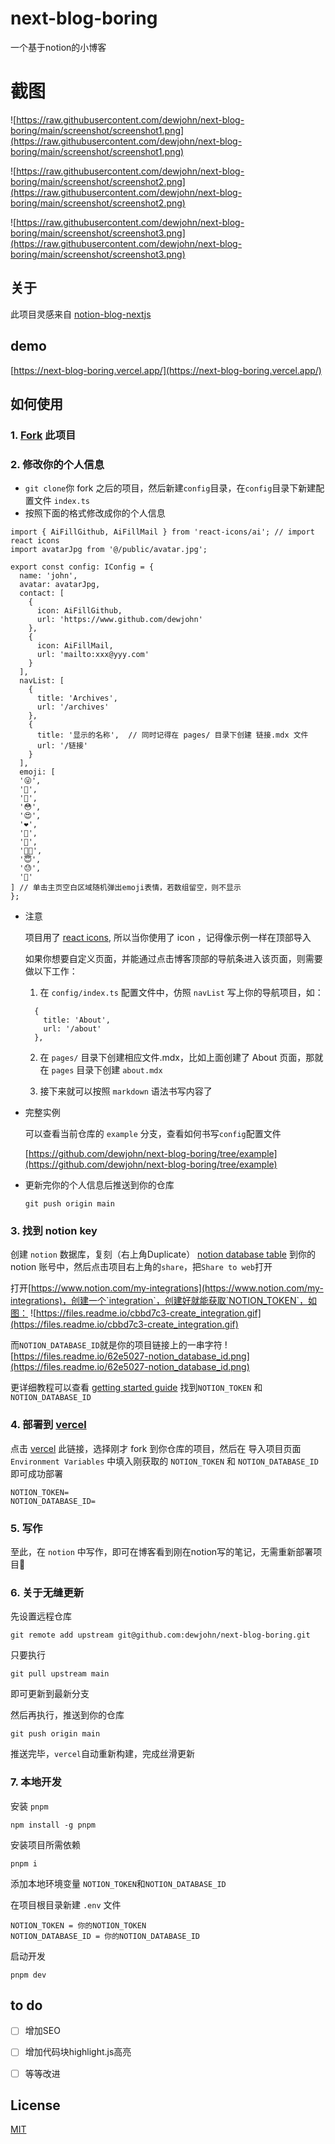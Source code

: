 
# next-blog-boring

一个基于notion的小博客

# 截图
![https://raw.githubusercontent.com/dewjohn/next-blog-boring/main/screenshot/screenshot1.png](https://raw.githubusercontent.com/dewjohn/next-blog-boring/main/screenshot/screenshot1.png)

![https://raw.githubusercontent.com/dewjohn/next-blog-boring/main/screenshot/screenshot2.png](https://raw.githubusercontent.com/dewjohn/next-blog-boring/main/screenshot/screenshot2.png)

![https://raw.githubusercontent.com/dewjohn/next-blog-boring/main/screenshot/screenshot3.png](https://raw.githubusercontent.com/dewjohn/next-blog-boring/main/screenshot/screenshot3.png)

## 关于

此项目灵感来自 [notion-blog-nextjs](https://github.com/samuelkraft/notion-blog-nextjs)

## demo

[https://next-blog-boring.vercel.app/](https://next-blog-boring.vercel.app/)

## 如何使用

### 1. [Fork](https://github.com/dewjohn/next-blog-boring/fork) 此项目

### 2. 修改你的个人信息
- `git clone`你 fork 之后的项目，然后新建`config`目录，在`config`目录下新建配置文件 `index.ts`
- 按照下面的格式修改成你的个人信息

```
import { AiFillGithub, AiFillMail } from 'react-icons/ai'; // import react icons
import avatarJpg from '@/public/avatar.jpg';

export const config: IConfig = {
  name: 'john',
  avatar: avatarJpg,
  contact: [
    {
      icon: AiFillGithub,
      url: 'https://www.github.com/dewjohn'
    },
    {
      icon: AiFillMail,
      url: 'mailto:xxx@yyy.com'
    }
  ],
  navList: [
    {
      title: 'Archives',
      url: '/archives'
    },
    {
      title: '显示的名称',  // 同时记得在 pages/ 目录下创建 链接.mdx 文件
      url: '/链接'
    }
  ],
  emoji: [
  '😜',
  '🤤',
  '🤪',
  '😳',
  '😍',
  '❤️',
  '🤭',
  '🥰',
  '😵‍💫',
  '😇',
  '😓',
  '🤣'
] // 单击主页空白区域随机弹出emoji表情，若数组留空，则不显示
};

```
- 注意

  项目用了 [react icons](https://react-icons.github.io/), 所以当你使用了 icon ，记得像示例一样在顶部导入

  如果你想要自定义页面，并能通过点击博客顶部的导航条进入该页面，则需要做以下工作：
  
    1. 在 `config/index.ts` 配置文件中，仿照 `navList` 写上你的导航项目，如：

    ```
      {
        title: 'About',
        url: '/about'
      },
    ``` 
      
    2. 在 `pages/` 目录下创建相应文件.mdx，比如上面创建了 About 页面，那就在 `pages` 目录下创建 `about.mdx`

    3. 接下来就可以按照 `markdown` 语法书写内容了

- 完整实例

  可以查看当前仓库的 `example` 分支，查看如何书写`config`配置文件

  [https://github.com/dewjohn/next-blog-boring/tree/example](https://github.com/dewjohn/next-blog-boring/tree/example)


- 更新完你的个人信息后推送到你的仓库

  ```
  git push origin main
  ```
### 3. 找到 notion key

创建 `notion` 数据库，复刻（右上角Duplicate）  [notion database table](https://dewjohn.notion.site/23900ff399914a75a99a896e4b7adffe?v=c7b84928c51f40ffa7abd215c68bc225) 到你的 notion 账号中，然后点击项目右上角的`share`，把`Share to web`打开

打开[https://www.notion.com/my-integrations](https://www.notion.com/my-integrations)，创建一个`integration`，创建好就能获取`NOTION_TOKEN`，如图：
![https://files.readme.io/cbbd7c3-create_integration.gif](https://files.readme.io/cbbd7c3-create_integration.gif)

而`NOTION_DATABASE_ID`就是你的项目链接上的一串字符
![https://files.readme.io/62e5027-notion_database_id.png](https://files.readme.io/62e5027-notion_database_id.png)


更详细教程可以查看 [getting started guide](https://developers.notion.com/docs/create-a-notion-integration) 找到`NOTION_TOKEN` 和 `NOTION_DATABASE_ID`


### 4. 部署到 [vercel](https://vercel.com/new)

点击 [vercel](https://vercel.com/new) 此链接，选择刚才 fork 到你仓库的项目，然后在 导入项目页面 `Environment Variables` 中填入刚获取的 `NOTION_TOKEN` 和 `NOTION_DATABASE_ID` 即可成功部署

```
NOTION_TOKEN=
NOTION_DATABASE_ID=
```

### 5. 写作

至此，在 `notion` 中写作，即可在博客看到刚在notion写的笔记，无需重新部署项目🤗



### 6. 关于无缝更新

先设置远程仓库
```
git remote add upstream git@github.com:dewjohn/next-blog-boring.git
```
只要执行

```
git pull upstream main
```

即可更新到最新分支

然后再执行，推送到你的仓库

```
git push origin main
```

推送完毕，`vercel`自动重新构建，完成丝滑更新


### 7. 本地开发

安装 `pnpm`

```
npm install -g pnpm
```

安装项目所需依赖

```
pnpm i
```

添加本地环境变量 `NOTION_TOKEN`和`NOTION_DATABASE_ID`

在项目根目录新建 `.env` 文件

```
NOTION_TOKEN = 你的NOTION_TOKEN
NOTION_DATABASE_ID = 你的NOTION_DATABASE_ID
```

启动开发

```
pnpm dev
```

## to do

- [ ] 增加SEO
- [ ] 增加代码块highlight.js高亮
- [ ] 等等改进


## License

[MIT](https://github.com/dewjohn/next-blog-boring/blob/main/LICENSE)

